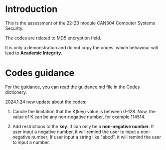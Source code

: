 # Introduction
This is the assessment of the 22-23 module CAN304 Computer Systems Security. 

The codes are related to MD5 encryption field.

It is only a demonstration and do not copy the codes, which behaviour will lead to **Academic Integrity**.

# Codes guidance
For the guidance, you can read the guidance.md file in the Codes dictionery.

2024.1.24 new update about the codes:

1. Cancle the limitation that the K(key) value is between 0-128. Now, the value of K can be any non-negative number, for example 114514.

2. Add restrictions to the **key**. It can only be a **non-negative number**. If user input a negative number, it will remind the user to input a non-negative number; If user input a string like "abcd", it will remind the user to input a number.
